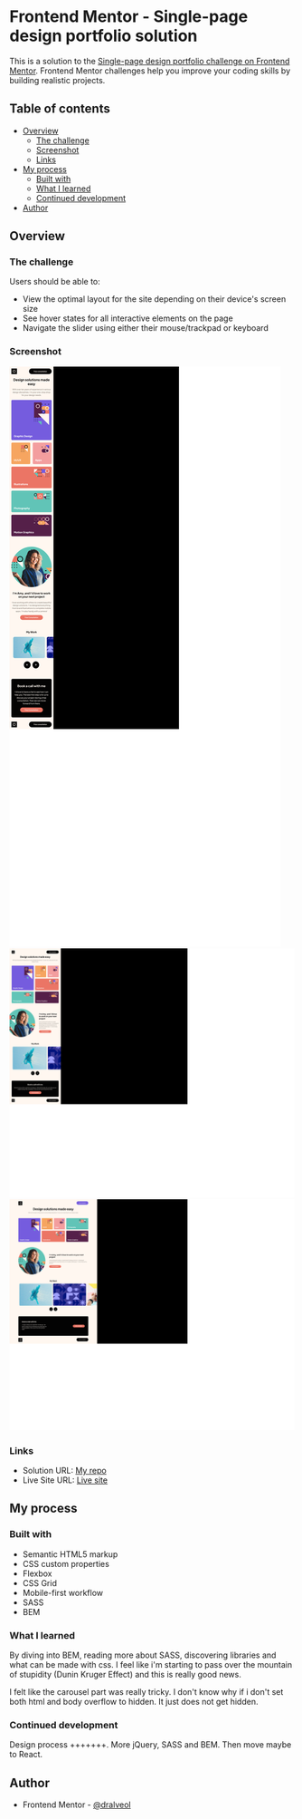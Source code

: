 # Frontend Mentor - Single-page design portfolio solution

This is a solution to the [Single-page design portfolio challenge on Frontend Mentor](https://www.frontendmentor.io/challenges/singlepage-design-portfolio-2MMhyhfKVo). Frontend Mentor challenges help you improve your coding skills by building realistic projects. 

## Table of contents

- [Overview](#overview)
  - [The challenge](#the-challenge)
  - [Screenshot](#screenshot)
  - [Links](#links)
- [My process](#my-process)
  - [Built with](#built-with)
  - [What I learned](#what-i-learned)
  - [Continued development](#continued-development)
- [Author](#author)


## Overview

### The challenge

Users should be able to:

- View the optimal layout for the site depending on their device's screen size
- See hover states for all interactive elements on the page
- Navigate the slider using either their mouse/trackpad or keyboard

### Screenshot

![Mobile View](./screenshots/mobile-view.png)
![Tablet View](./screenshots/tablet-view.png)
![Desktop View](./screenshots/desktop-view.png)

### Links

- Solution URL: [My repo](https://github.com/dralveol/single-page-design)
- Live Site URL: [Live site](https://dralveol.github.io/single-page-design/)

## My process

### Built with

- Semantic HTML5 markup
- CSS custom properties
- Flexbox
- CSS Grid
- Mobile-first workflow
- SASS
- BEM

### What I learned

By diving into BEM, reading more about SASS, discovering libraries and what can be made with css. I feel like i'm starting to pass over the mountain of stupidity (Dunin Kruger Effect) and this is really good news.

I felt like the carousel part was really tricky. I don't know why if i don't set both html and body overflow to hidden. It just does not get hidden.


### Continued development

Design process +++++++.
More jQuery, SASS and BEM. Then move maybe to React.

## Author

- Frontend Mentor - [@dralveol](https://www.frontendmentor.io/profile/dralveol)